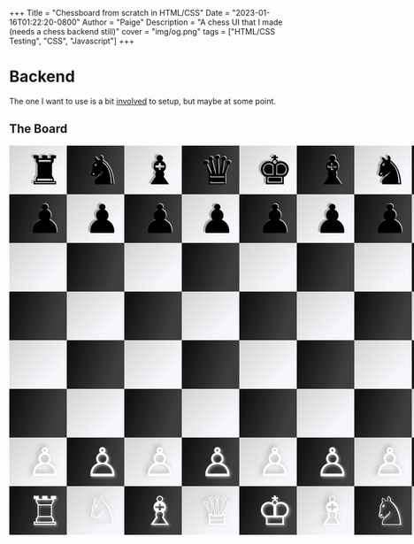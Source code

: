 +++
Title = "Chessboard from scratch in HTML/CSS"
Date = "2023-01-16T01:22:20-0800"
Author = "Paige"
Description = "A chess UI that I made (needs a chess backend still)"
cover = "img/og.png"
tags = ["HTML/CSS Testing", "CSS", "Javascript"]
+++

# Backend 
The one I want to use is a bit [involved](https://github.com/nmrugg/stockfish.js/) to setup, but maybe at some point.

## The Board

<style> 

.board {
  min-width: 832px;
}

.board-row {
  padding: 0;
  margin: 0;
  margin-left: 0px;
  margin-right: 0px;
  margin-top: 0px;
  margin-bottom: 0px;
  padding-left: 0px;
  padding-right: 0px;
  padding-top: 0px; 
  padding-bottom: 0px;
}

.square {
  display: flex;
  align-items: center;
  font-size: 72px;
  min-width: 72px;
  min-height: 88px;
  float: left;
}

.white-even {
  color: white;
  text-shadow: -4px -4px 8px darkgray;
  background: linear-gradient(135deg, lightgray 0%, #f5f7fa 75%);
  margin-left: 0px;
  margin-right: 0px;
  margin-top: 0px;
  margin-bottom: 0px;
  padding-left: 32px;
  padding-right: 0px;
  padding-top: 0px; 
  padding-bottom: 0px;
}

.white-odd {
  color: white;
  text-shadow: 2px 2px 4px darkgray;
  background: linear-gradient(109.6deg, rgba(0, 0, 0, 0.93) 11.2%, rgb(63, 61, 61) 78.9%);
  margin-left: 0px;
  margin-right: 0px;
  margin-top: 0px;
  margin-bottom: 0px;
  padding-left: 32px;
  padding-right: 0px;
  padding-top: 0px; 
  padding-bottom: 0px;
}

.black-even {
  color: black;
  text-shadow: -4px -2px 1px darkgray;
  background: linear-gradient(135deg, lightgray 0%, #f5f7fa 75%);
  cursor: pointer;
  margin-left: 0px;
  margin-right: 0px;
  margin-top: 0px;
  margin-bottom: 0px;
  padding-left: 32px;
  padding-right: 0px;
  padding-top: 0px; 
  padding-bottom: 0px;
}

.black-odd {
  color: black;
  text-shadow: 1px -1px 1px white;
  background: linear-gradient(109.6deg, rgba(0, 0, 0, 0.93) 11.2%, rgb(63, 61, 61) 78.9%);
  cursor: default;
  margin-left: 0px;
  margin-right: 0px;
  margin-top: 0px;
  margin-bottom: 0px;
  padding-left: 32px;
  padding-right: 0px;
  padding-top: 0px; 
  padding-bottom: 0px;
}
</style>

<script src="/stockfish/stockfish.js"></script>

  <div class="board">
    <div class="board-row">
      <div class="square black-even">
        ♜
      </div>
      <div class="square black-odd">
        ♞
      </div>
      <div class="square black-even">
        ♝
      </div>
      <div class="square black-odd">
        ♛
      </div>
      <div class="square black-even">
        ♚
      </div>
      <div class="square black-odd">
        ♝
      </div>
      <div class="square black-even">
        ♞
      </div>
      <div class="square black-odd">
        ♜
      </div>
    </div>
    <div class="board-row">
      <div class="square black-odd">
        ♟
      </div>
      <div class="square black-even">
        ♟
      </div>
      <div class="square black-odd">
        ♟
      </div>
      <div class="square black-even">
        ♟
      </div>
      <div class="square black-odd">
        ♟
      </div>
      <div class="square black-even">
        ♟
      </div>
      <div class="square black-odd">
        ♟
      </div>
      <div class="square black-even">
        ♟
      </div>
    </div>
    <div class="board-row">
      <div class="square white-even">
      </div>
      <div class="square white-odd">
      </div>
      <div class="square white-even">
      </div>
      <div class="square white-odd">
      </div>
      <div class="square white-even">
      </div>
      <div class="square white-odd">
      </div>
      <div class="square white-even">
      </div>
      <div class="square white-odd">
      </div>
    </div>
    <div class="board-row">
      <div class="square white-odd">
      </div>
      <div class="square white-even">
      </div>
      <div class="square white-odd">
      </div>
      <div class="square white-even">
      </div>
      <div class="square white-odd">
      </div>
      <div class="square white-even">
      </div>
      <div class="square white-odd">
      </div>
      <div class="square white-even">
      </div>
    </div>
    <div class="board-row">
      <div class="square white-even">
      </div>
      <div class="square white-odd">
      </div>
      <div class="square white-even">
      </div>
      <div class="square white-odd">
      </div>
      <div class="square white-even">
      </div>
      <div class="square white-odd">
      </div>
      <div class="square white-even">
      </div>
      <div class="square white-odd">
      </div>
    </div>
    <div class="board-row">
      <div class="square white-odd">
      </div>
      <div class="square white-even">
      </div>
      <div class="square white-odd">
      </div>
      <div class="square white-even">
      </div>
      <div class="square white-odd">
      </div>
      <div class="square white-even">
      </div>
      <div class="square white-odd">
      </div>
      <div class="square white-even">
      </div>
    </div>
    <div class="board-row">
      <div class="square white-even">
        ♙
      </div>
      <div class="square white-odd">
        ♙
      </div>
      <div class="square white-even">
        ♙
      </div>
      <div class="square white-odd">
        ♙
      </div>
      <div class="square white-even">
        ♙
      </div>
      <div class="square white-odd">
        ♙
      </div>
      <div class="square white-even">
        ♙
      </div>
      <div class="square white-odd">
        ♙
      </div>
    </div>
    <div class="board-row">
      <div class="square white-odd">
        ♖
      </div>
      <div class="square white-even">
        ♘
      </div>
      <div class="square white-odd">
        ♗
      </div>
      <div class="square white-even">
        ♕
      </div>
      <div class="square white-odd">
        ♔
      </div>
      <div class="square white-even">
        ♗
      </div>
      <div class="square white-odd">
        ♘
      </div>
      <div class="square white-even">
        ♖
      </div>
    </div>
  </div>
